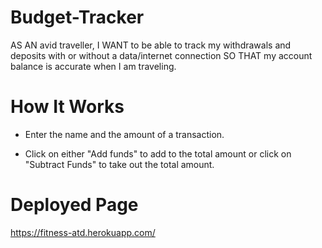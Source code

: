 # Budget-Tracker

AS AN avid traveller, I WANT to be able to track my withdrawals and deposits with or without a data/internet connection SO THAT my account balance is accurate when I am traveling.

# How It Works

* Enter the name and the amount of a transaction.

* Click on either "Add funds" to add to the total amount or click on "Subtract Funds" to take out the total amount.

# Deployed Page

https://fitness-atd.herokuapp.com/